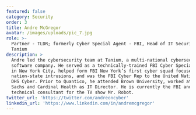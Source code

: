 ```yaml
---
featured: false
category: Security
order: 3
title: Andre McGregor
avatar: /images/uploads/pic_7.jpg
role: >-
  Partner - TLDR; formerly Cyber Special Agent - FBI, Head of IT Security -
  Tanium
description: >
  Andre led the cybersecurity team at Tanium, a multi-national cybersecurity
  software company. He served as a technically-trained FBI Cyber Special Agent
  in New York City, helped form FBI New York’s first cyber squad focused on
  nation-state intrusions, and was the FBI Cyber Rep to the United Nations and
  DHS Cyber. Prior to Quantico, he attended Brown University, worked at Goldman
  Sachs and Cardinal Health as IT Director. He is currently the FBI and
  technical consultant for the TV show Mr. Robot.
twitter_url: 'https://twitter.com/andreoncyber'
linkedin_url: 'https://www.linkedin.com/in/andremcgregor'
---
```


